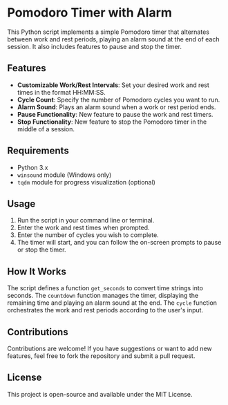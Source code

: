 # Pomodoro Timer with Alarm

This Python script implements a simple Pomodoro timer that alternates between work and rest periods, playing an alarm sound at the end of each session. It also includes features to pause and stop the timer.

## Features

- **Customizable Work/Rest Intervals**: Set your desired work and rest times in the format HH:MM:SS.
- **Cycle Count**: Specify the number of Pomodoro cycles you want to run.
- **Alarm Sound**: Plays an alarm sound when a work or rest period ends.
- **Pause Functionality**: New feature to pause the work and rest timers.
- **Stop Functionality**: New feature to stop the Pomodoro timer in the middle of a session.

## Requirements

- Python 3.x
- `winsound` module (Windows only)
- `tqdm` module for progress visualization (optional)

## Usage

1. Run the script in your command line or terminal.
2. Enter the work and rest times when prompted.
3. Enter the number of cycles you wish to complete.
4. The timer will start, and you can follow the on-screen prompts to pause or stop the timer.

## How It Works

The script defines a function `get_seconds` to convert time strings into seconds. The `countdown` function manages the timer, displaying the remaining time and playing an alarm sound at the end. The `cycle` function orchestrates the work and rest periods according to the user's input.

## Contributions

Contributions are welcome! If you have suggestions or want to add new features, feel free to fork the repository and submit a pull request.

## License

This project is open-source and available under the MIT License.
